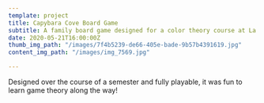 ```yaml
---
template: project
title: Capybara Cove Board Game
subtitle: A family board game designed for a color theory course at La Salle University
date: 2020-05-21T16:00:00Z
thumb_img_path: "/images/7f4b5239-de66-405e-bade-9b57b4391619.jpg"
content_img_path: "/images/img_7569.jpg"

---
```

Designed over the course of a semester and fully playable, it was fun to learn game theory along the way!